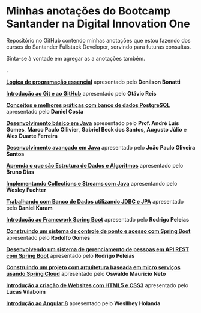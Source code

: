 # Minhas anotações do Bootcamp Santander na Digital Innovation One



Repositório no GitHub contendo minhas anotações que estou fazendo dos cursos do Santander Fullstack Developer, servindo para futuras consultas.

Sinta-se à vontade em agregar as a anotações também. 

.

**[Logica de programação essencial](https://github.com/DavidRufino/Minhas-Anotacoes-Santander-Bootcamp/tree/master/00%20Logica%20de%20programacao%20essencial)** apresentado pelo **Denilson Bonatti**

**[Introdução ao Git e ao GitHub](https://github.com/DavidRufino/Minhas-Anotacoes-Santander-Bootcamp/tree/master/01%20Introducao%20ao%20Git%20e%20ao%20Github)** apresentado pelo **Otávio Reis**

**[Conceitos e melhores práticas com banco de dados PostgreSQL](https://github.com/DavidRufino/Minhas-Anotacoes-Santander-Bootcamp/tree/master/02%20Conceitos%20e%20melhores%20praticas%20com%20bancos%20de%20dados%20PostgreeSQL)** apresentado pelo **Daniel Costa**

**[Desenvolvimento básico em Java](https://github.com/DavidRufino/Minhas-Anotacoes-Santander-Bootcamp/tree/master/03%20Desenvolvimento%20b%C3%A1sico%20em%20Java)** apresentado pelo **Prof. André Luis Gomes**, **Marco Paulo Ollivier**, **Gabriel Beck dos Santos**, **Augusto Júlio** e **Alex Duarte Ferreira**

**[Desenvolvimento avançado em Java](https://github.com/DavidRufino/Minhas-Anotacoes-Santander-Bootcamp/tree/master/04%20Desenvolvimento%20avan%C3%A7ado%20em%20Java)** apresentado pelo **João Paulo Oliveira Santos**

**[Aprenda o que são Estrutura de Dados e Algoritmos](https://github.com/DavidRufino/Minhas-Anotacoes-Santander-Bootcamp/tree/master/05%20Aprenda%20o%20que%20s%C3%A3o%20Estrutura%20de%20Dados%20e%20Algoritmos)** apresentado pelo **Bruno Dias**

**[Implementando Collections e Streams com Java](https://github.com/DavidRufino/Minhas-Anotacoes-Santander-Bootcamp/tree/master/06%20Implementando%20Collections%20e%20Streams%20com%20Java)** apresentando pelo **Wesley Fuchter**

**[Trabalhando com Banco de Dados utilizando JDBC e JPA](https://github.com/DavidRufino/Minhas-Anotacoes-Santander-Bootcamp/tree/master/07%20trabalhando%20com%20Banco%20de%20Dados%20utilizando%20JDBC%20e%20JPA)** apresentado pelo **Daniel Karam**

**[Introdução ao Framework Spring Boot](https://github.com/DavidRufino/Minhas-Anotacoes-Santander-Bootcamp/tree/master/08%20Introdu%C3%A7%C3%A3o%20ao%20Framework%20Spring%20Boot)** apresentado pelo **Rodrigo Peleias**

**[Construindo um sistema de controle de ponto e acesso com Spring Boot](https://github.com/DavidRufino/Minhas-Anotacoes-Santander-Bootcamp/tree/master/09%20Dicas%20da%20Construcao%20do%20sistema%20de%20controle)** apresentado pelo **Rodolfo Gomes**

**[Desenvolvendo um sistema de gerenciamento de pessoas em API REST com Spring Boot](https://github.com/DavidRufino/Minhas-Anotacoes-Santander-Bootcamp/tree/master/10%20Dicas%20de%20Desenvolvimento%20de%20API%20REST%20com%20Spring%20Boot)** apresentado pelo **Rodrigo Peleias**

**[Construindo um projeto com arquitetura baseada em micro serviços usando Spring Cloud](https://github.com/DavidRufino/Minhas-Anotacoes-Santander-Bootcamp/tree/master/11%20Dicas%20de%20Projeto%20Arquitetura%20microservico%20usando%20Spring%20Cloud)** apresentado pelo **Oswaldo Mauricio Neto**

**[Introdução a criação de Websites com HTML5 e CSS3](https://github.com/DavidRufino/Minhas-Anotacoes-Santander-Bootcamp/tree/master/12%20Introdu%C3%A7%C3%A3o%20a%20cria%C3%A7%C3%A3o%20de%20websites%20com%20HTML5%20e%20CSS3)** apresentado pelo **Lucas Vilaboim**

**[Introdução ao Angular 8](https://github.com/DavidRufino/Minhas-Anotacoes-Santander-Bootcamp/tree/master/13%20Introdu%C3%A7%C3%A3o%20ao%20Angular%208)** apresentado pelo **Wesllhey Holanda**

